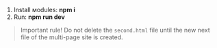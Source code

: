 <ol>
  <li>Install мodules: <strong>npm i</strong></li>
  <li>Run: <strong>npm run dev</strong></li>
</ol>

<blockquote>Important rule! Do not delete the <code>second.html</code> file until the new next file of the multi-page site is created.</blockquote>
